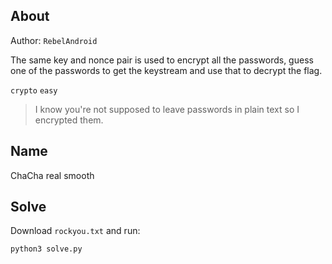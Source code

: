 ## About

Author: `RebelAndroid`

The same key and nonce pair is used to encrypt all the passwords, guess one of the passwords to get the keystream and use that to decrypt the flag.

`crypto` `easy`

> I know you're not supposed to leave passwords in plain text so I encrypted them.

## Name

ChaCha real smooth

## Solve

Download `rockyou.txt` and run:

```
python3 solve.py
```
